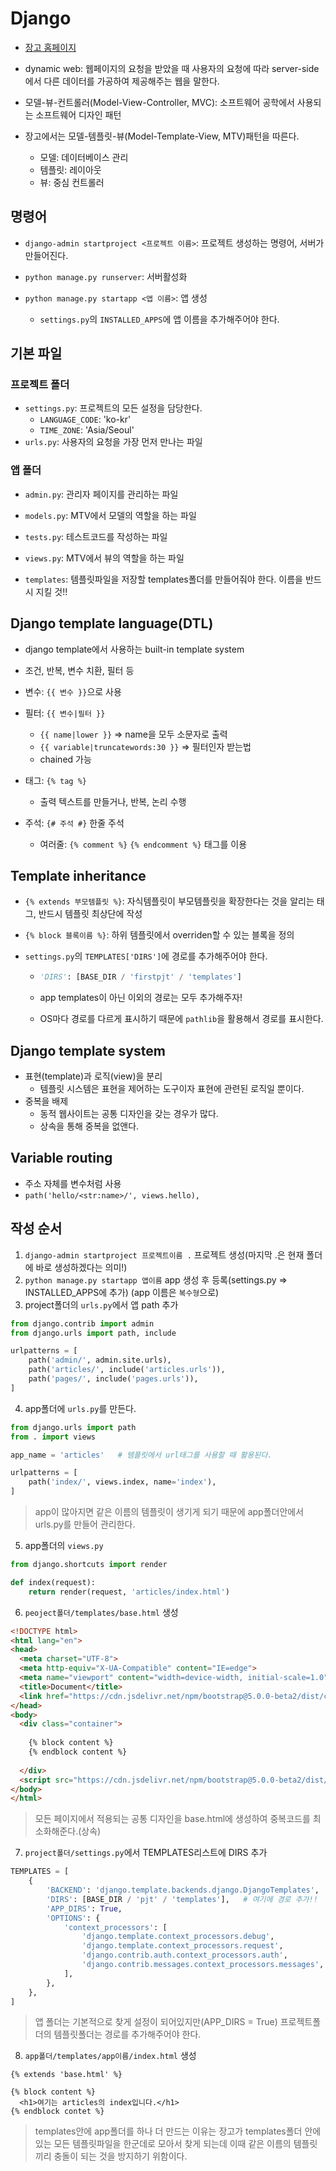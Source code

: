# Django

- [장고 홈페이지](https://www.djangoproject.com/)

- dynamic web: 웹페이지의 요청을 받았을 때 사용자의 요청에 따라 server-side에서 다른 데이터를 가공하여 제공해주는 웹을 말한다.

- 모델-뷰-컨트롤러(Model-View-Controller, MVC): 소프트웨어 공학에서 사용되는 소프트웨어 디자인 패턴

- 장고에서는 모델-템플릿-뷰(Model-Template-View, MTV)패턴을 따른다.
  - 모델: 데이터베이스 관리
  - 템플릿: 레이아웃
  - 뷰: 중심 컨트롤러



## 명령어

- `django-admin startproject <프로젝트 이름>`: 프로젝트 생성하는 명령어, 서버가 만들어진다.

- `python manage.py runserver`: 서버활성화
- `python manage.py startapp <앱 이름>`: 앱 생성
  - `settings.py`의 `INSTALLED_APPS`에 앱 이름을 추가해주어야 한다.



## 기본 파일

### 프로젝트 폴더

- `settings.py`: 프로젝트의 모든 설정을 담당한다.
  - `LANGUAGE_CODE`: 'ko-kr'
  - `TIME_ZONE`: 'Asia/Seoul'
- `urls.py`: 사용자의 요청을 가장 먼저 만나는 파일

### 앱 폴더

- `admin.py`: 관리자 페이지를 관리하는 파일
- `models.py`: MTV에서 모델의 역할을 하는 파일
- `tests.py`: 테스트코드를 작성하는 파일
- `views.py`: MTV에서 뷰의 역할을 하는 파일

- `templates`: 템플릿파일을 저장할 templates폴더를 만들어줘야 한다. 이름을 반드시 지킬 것!!



## Django template language(DTL)

- django template에서 사용하는 built-in template system

- 조건, 반복, 변수 치환, 필터 등
- 변수: `{{ 변수 }}`으로 사용
- 필터: `{{ 변수|필터 }}`
  - `{{ name|lower }}` => name을 모두 소문자로 출력
  - `{{ variable|truncatewords:30 }}` => 필터인자 받는법
  - chained 가능
- 태그: `{% tag %}`
  - 출력 텍스트를 만들거나, 반복, 논리 수행
- 주석: `{# 주석 #}` 한줄 주석
  - 여러줄: `{% comment %}` `{% endcomment %}` 태그를 이용



## Template inheritance

- `{% extends 부모템플릿 %}`: 자식템플릿이 부모템플릿을 확장한다는 것을 알리는 태그, 반드시 템플릿 최상단에 작성
- `{% block 블록이름 %}`: 하위 템플릿에서 overriden할 수 있는 블록을 정의

- `settings.py`의 `TEMPLATES['DIRS']`에 경로를 추가해주어야 한다.

  - ```python
    'DIRS': [BASE_DIR / 'firstpjt' / 'templates']
    ```

  - app templates이 아닌 이외의 경로는 모두 추가해주자!

  - OS마다 경로를 다르게 표시하기 때문에 `pathlib`을 활용해서 경로를 표시한다.



## Django template system

- 표현(template)과 로직(view)을 분리
  - 템플릿 시스템은 표현을 제어하는 도구이자 표현에 관련된 로직일 뿐이다.
- 중복을 배제
  - 동적 웹사이트는 공통 디자인을 갖는 경우가 많다.
  - 상속을 통해 중복을 없앤다.



## Variable routing

- 주소 자체를 변수처럼 사용
- `path('hello/<str:name>/', views.hello),`



## 작성 순서

1. `django-admin startproject 프로젝트이름 .` 프로젝트 생성(마지막 .은 현재 폴더에 바로 생성하겠다는 의미!)
2. `python manage.py startapp 앱이름` app 생성 후 등록(settings.py => INSTALLED_APPS에 추가) (app 이름은 `복수형`으로)
3. project폴더의 `urls.py`에서 앱 path 추가

```python
from django.contrib import admin
from django.urls import path, include

urlpatterns = [
    path('admin/', admin.site.urls),
    path('articles/', include('articles.urls')),
    path('pages/', include('pages.urls')),
]
```

4. app폴더에 `urls.py`를 만든다.

```python
from django.urls import path
from . import views

app_name = 'articles'	# 템플릿에서 url태그를 사용할 때 활용된다.

urlpatterns = [
    path('index/', views.index, name='index'),
]
```

> app이 많아지면 같은 이름의 템플릿이 생기게 되기 때문에 app폴더안에서 urls.py를 만들어 관리한다.

5. app폴더의 `views.py`

```python
from django.shortcuts import render

def index(request):
    return render(request, 'articles/index.html')
```

6. `peoject폴더/templates/base.html` 생성

```html
<!DOCTYPE html>
<html lang="en">
<head>
  <meta charset="UTF-8">
  <meta http-equiv="X-UA-Compatible" content="IE=edge">
  <meta name="viewport" content="width=device-width, initial-scale=1.0">
  <title>Document</title>
  <link href="https://cdn.jsdelivr.net/npm/bootstrap@5.0.0-beta2/dist/css/bootstrap.min.css" rel="stylesheet" integrity="sha384-BmbxuPwQa2lc/FVzBcNJ7UAyJxM6wuqIj61tLrc4wSX0szH/Ev+nYRRuWlolflfl" crossorigin="anonymous">
</head>
<body>
  <div class="container">
      
    {% block content %}
    {% endblock content %}
      
  </div>
  <script src="https://cdn.jsdelivr.net/npm/bootstrap@5.0.0-beta2/dist/js/bootstrap.bundle.min.js" integrity="sha384-b5kHyXgcpbZJO/tY9Ul7kGkf1S0CWuKcCD38l8YkeH8z8QjE0GmW1gYU5S9FOnJ0" crossorigin="anonymous"></script>
</body>
</html>
```

> 모든 페이지에서 적용되는 공통 디자인을 base.html에 생성하여 중복코드를 최소화해준다.(상속)

7. `project폴더/settings.py`에서 TEMPLATES리스트에 DIRS 추가

```python
TEMPLATES = [
    {
        'BACKEND': 'django.template.backends.django.DjangoTemplates',
        'DIRS': [BASE_DIR / 'pjt' / 'templates'],	# 여기에 경로 추가!!
        'APP_DIRS': True,
        'OPTIONS': {
            'context_processors': [
                'django.template.context_processors.debug',
                'django.template.context_processors.request',
                'django.contrib.auth.context_processors.auth',
                'django.contrib.messages.context_processors.messages',
            ],
        },
    },
]
```

> 앱 폴더는 기본적으로 찾게 설정이 되어있지만(APP_DIRS = True) 프로젝트폴더의 템플릿폴더는 경로를 추가해주어야 한다.

8. `app폴더/templates/app이름/index.html` 생성

```django
{% extends 'base.html' %}

{% block content %}
  <h1>여기는 articles의 index입니다.</h1>
{% endblock contet %}
```

> templates안에 app폴더를 하나 더 만드는 이유는 장고가 templates폴더 안에 있는 모든 템플릿파일을 한군데로 모아서 찾게 되는데 이때 같은 이름의 템플릿끼리 충돌이 되는 것을 방지하기 위함이다.